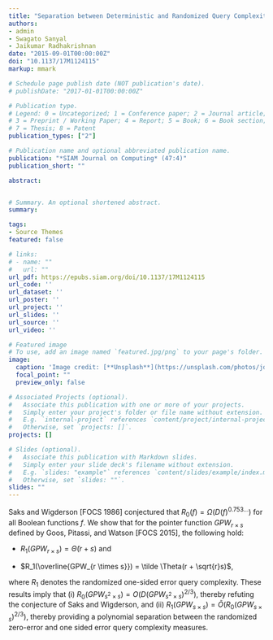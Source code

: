 ```yaml
---
title: "Separation between Deterministic and Randomized Query Complexity"
authors:
- admin
- Swagato Sanyal
- Jaikumar Radhakrishnan
date: "2015-09-01T00:00:00Z"
doi: "10.1137/17M1124115"
markup: mmark

# Schedule page publish date (NOT publication's date).
# publishDate: "2017-01-01T00:00:00Z"

# Publication type.
# Legend: 0 = Uncategorized; 1 = Conference paper; 2 = Journal article;
# 3 = Preprint / Working Paper; 4 = Report; 5 = Book; 6 = Book section;
# 7 = Thesis; 8 = Patent
publication_types: ["2"]

# Publication name and optional abbreviated publication name.
publication: "*SIAM Journal on Computing* (47:4)"
publication_short: ""

abstract:


# Summary. An optional shortened abstract.
summary: 

tags:
- Source Themes
featured: false

# links:
# - name: ""
#   url: ""
url_pdf: https://epubs.siam.org/doi/10.1137/17M1124115
url_code: ''
url_dataset: ''
url_poster: ''
url_project: ''
url_slides: ''
url_source: ''
url_video: ''

# Featured image
# To use, add an image named `featured.jpg/png` to your page's folder. 
image:
  caption: 'Image credit: [**Unsplash**](https://unsplash.com/photos/jdD8gXaTZsc)'
  focal_point: ""
  preview_only: false

# Associated Projects (optional).
#   Associate this publication with one or more of your projects.
#   Simply enter your project's folder or file name without extension.
#   E.g. `internal-project` references `content/project/internal-project/index.md`.
#   Otherwise, set `projects: []`.
projects: []

# Slides (optional).
#   Associate this publication with Markdown slides.
#   Simply enter your slide deck's filename without extension.
#   E.g. `slides: "example"` references `content/slides/example/index.md`.
#   Otherwise, set `slides: ""`.
slides: ""
---
```


Saks and Wigderson [FOCS 1986] conjectured that $R_0(f) =
\Omega(D(f)^{0.753\ldots})$ for all Boolean functions $f$. We show that for
the pointer function $GPW_{r \times s}$ defined by Goos, Pitassi, and Watson
[FOCS 2015], the following hold:

* $R_1(GPW_{r \times s}) = \tilde \Theta(r + s)$ and 

* $R_1(\overline{GPW_{r \times s}}) = \tilde \Theta(r + \sqrt{r}s)$, 

where $R_1$ denotes the randomized one-sided error query complexity. These
results imply that (i) $R_0(GPW_{s^2 \times s}) = O(D(GPW_{s^2 \times
s})^{2/3})$, thereby refuting the conjecture of Saks and Wigderson, and (ii)
$R_1(GPW_{s \times s}) = \tilde O(R_0(GPW_{s \times s})^{2/3})$, thereby
providing a polynomial separation between the randomized zero-error and one
sided error query complexity measures.
